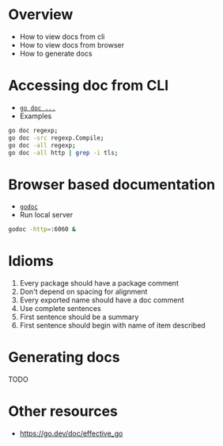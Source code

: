 # Overview
- How to view docs from cli
- How to view docs from browser
- How to generate docs


# Accessing doc from CLI
- [`go doc ...`](https://pkg.go.dev/cmd/doc)
- Examples
```sh
go doc regexp;
go doc -src regexp.Compile;
go doc -all regexp;
go doc -all http | grep -i tls;
```


# Browser based documentation
- [`godoc`](https://pkg.go.dev/golang.org/x/tools/cmd/godoc)
- Run local server
```sh
godoc -http=:6060 &
```

# Idioms
1. Every package should have a package comment
1. Don't depend on spacing for alignment
1. Every exported name should have a doc comment
1. Use complete sentences
1. First sentence should be a summary
1. First sentence should begin with name of item described


# Generating docs
TODO


# Other resources
- https://go.dev/doc/effective_go
